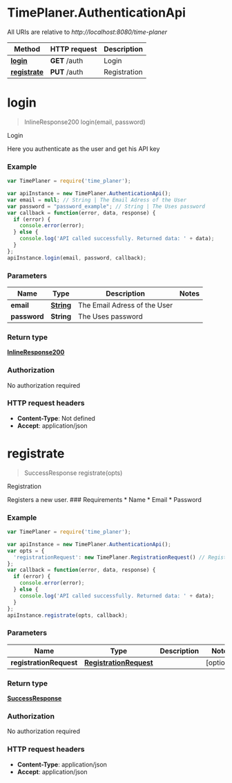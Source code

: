 # TimePlaner.AuthenticationApi

All URIs are relative to *http://localhost:8080/time-planer*

Method | HTTP request | Description
------------- | ------------- | -------------
[**login**](AuthenticationApi.md#login) | **GET** /auth | Login
[**registrate**](AuthenticationApi.md#registrate) | **PUT** /auth | Registration


<a name="login"></a>
# **login**
> InlineResponse200 login(email, password)

Login

Here you authenticate as the user and get his API key

### Example
```javascript
var TimePlaner = require('time_planer');

var apiInstance = new TimePlaner.AuthenticationApi();
var email = null; // String | The Email Adress of the User
var password = "password_example"; // String | The Uses password
var callback = function(error, data, response) {
  if (error) {
    console.error(error);
  } else {
    console.log('API called successfully. Returned data: ' + data);
  }
};
apiInstance.login(email, password, callback);
```

### Parameters

Name | Type | Description  | Notes
------------- | ------------- | ------------- | -------------
 **email** | [**String**](.md)| The Email Adress of the User | 
 **password** | **String**| The Uses password | 

### Return type

[**InlineResponse200**](../DataTypes/InlineResponse200.md)

### Authorization

No authorization required

### HTTP request headers

 - **Content-Type**: Not defined
 - **Accept**: application/json

<a name="registrate"></a>
# **registrate**
> SuccessResponse registrate(opts)

Registration

Registers a new user. ### Requirements * Name * Email * Password

### Example
```javascript
var TimePlaner = require('time_planer');

var apiInstance = new TimePlaner.AuthenticationApi();
var opts = {
  'registrationRequest': new TimePlaner.RegistrationRequest() // RegistrationRequest | 
};
var callback = function(error, data, response) {
  if (error) {
    console.error(error);
  } else {
    console.log('API called successfully. Returned data: ' + data);
  }
};
apiInstance.registrate(opts, callback);
```

### Parameters

Name | Type | Description  | Notes
------------- | ------------- | ------------- | -------------
 **registrationRequest** | [**RegistrationRequest**](../DataTypes/RegistrationRequest.md)|  | [optional] 

### Return type

[**SuccessResponse**](../DataTypes/SuccessResponse.md)

### Authorization

No authorization required

### HTTP request headers

 - **Content-Type**: application/json
 - **Accept**: application/json


